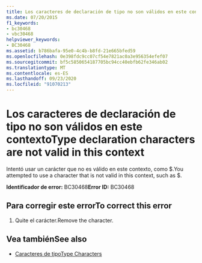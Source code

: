 ```yaml
---
title: Los caracteres de declaración de tipo no son válidos en este contexto
ms.date: 07/20/2015
f1_keywords:
- bc30468
- vbc30468
helpviewer_keywords:
- BC30468
ms.assetid: b786bafa-95e0-4c4b-b8fd-21e665bfed59
ms.openlocfilehash: 0e398fdc9cc07cf54e7821ac0a3e956354efef07
ms.sourcegitcommit: bf5c5850654187705bc94cc40ebfb62fe346ab02
ms.translationtype: MT
ms.contentlocale: es-ES
ms.lasthandoff: 09/23/2020
ms.locfileid: "91070213"
---
```

# <a name="type-declaration-characters-are-not-valid-in-this-context"></a><span data-ttu-id="2b827-102">Los caracteres de declaración de tipo no son válidos en este contexto</span><span class="sxs-lookup"><span data-stu-id="2b827-102">Type declaration characters are not valid in this context</span></span>

<span data-ttu-id="2b827-103">Intentó usar un carácter que no es válido en este contexto, como $.</span><span class="sxs-lookup"><span data-stu-id="2b827-103">You attempted to use a character that is not valid in this context, such as $.</span></span>  
  
 <span data-ttu-id="2b827-104">**Identificador de error:** BC30468</span><span class="sxs-lookup"><span data-stu-id="2b827-104">**Error ID:** BC30468</span></span>  
  
## <a name="to-correct-this-error"></a><span data-ttu-id="2b827-105">Para corregir este error</span><span class="sxs-lookup"><span data-stu-id="2b827-105">To correct this error</span></span>  
  
1. <span data-ttu-id="2b827-106">Quite el carácter.</span><span class="sxs-lookup"><span data-stu-id="2b827-106">Remove the character.</span></span>  
  
## <a name="see-also"></a><span data-ttu-id="2b827-107">Vea también</span><span class="sxs-lookup"><span data-stu-id="2b827-107">See also</span></span>

- [<span data-ttu-id="2b827-108">Caracteres de tipo</span><span class="sxs-lookup"><span data-stu-id="2b827-108">Type Characters</span></span>](../programming-guide/language-features/data-types/type-characters.md)
